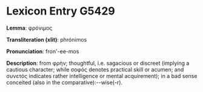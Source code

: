 # Lexicon Entry G5429

**Lemma**: φρόνιμος

**Transliteration (xlit)**: phrónimos

**Pronunciation**: fron'-ee-mos

**Description**:
from φρήν; thoughtful, i.e. sagacious or discreet (implying a cautious character; while σοφός denotes practical skill or acumen; and συνετός indicates rather intelligence or mental acquirement); in a bad sense conceited (also in the comparative):--wise(-r).
